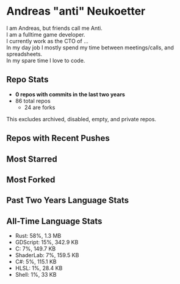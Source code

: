 
# Andreas "anti" Neukoetter

I am Andreas, but friends call me Anti.  
I am a fulltime game developer.  
I currently work as the CTO of ...  
In my day job I mostly spend my time between meetings/calls, and spreadsheets.  
In my spare time I love to code.  

## Repo Stats
- **0 repos with commits in the last two years**
- 86 total repos
  - 24 are forks

This excludes archived, disabled, empty, and private repos.

## Repos with Recent Pushes


## Most Starred


## Most Forked


## Past Two Years Language Stats


## All-Time Language Stats
- Rust: 58%, 1.3 MB
- GDScript: 15%, 342.9 KB
- C: 7%, 149.7 KB
- ShaderLab: 7%, 159.5 KB
- C#: 5%, 115.1 KB
- HLSL: 1%, 28.4 KB
- Shell: 1%, 33 KB


